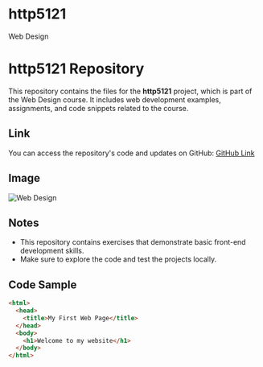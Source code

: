 # http5121
Web Design

# http5121 Repository

This repository contains the files for the **http5121** project, which is part of the Web Design course. It includes web development examples, assignments, and code snippets related to the course.

## Link
You can access the repository's code and updates on GitHub: [GitHub Link](https://github.com/RaginiS19/http5121)

## Image
![Web Design](images/web%20design.jpeg.png)

## Notes
- This repository contains exercises that demonstrate basic front-end development skills.
- Make sure to explore the code and test the projects locally.

## Code Sample
```html
<html>
  <head>
    <title>My First Web Page</title>
  </head>
  <body>
    <h1>Welcome to my website</h1>
  </body>
</html>
